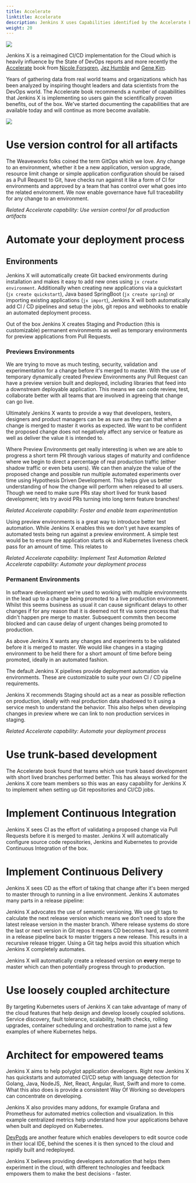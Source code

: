 ```yaml
---
title: Accelerate
linktitle: Accelerate
description: Jenkins X uses Capabilities identified by the Accelerate book
weight: 20
---
```


<img src="/images/accelerate.jpg" class="img-thumbnail">

Jenkins X is a reimagined CI/CD implementation for the Cloud which is heavily influence by the State of DevOps reports and more recently the [Accelerate](https://www.amazon.co.uk/Accelerate-Software-Performing-Technology-Organizations/dp/1942788339) book from [Nicole Forsgren](https://twitter.com/nicolefv), [Jez Humble](https://twitter.com/jezhumble) and [Gene Kim](https://twitter.com/RealGeneKim?).  

Years of gathering data from real world teams and organizations which has been analyzed by inspiring thought leaders and data scientists from the DevOps world.  The Accelerate book recommends a number of capabilities that Jenkins X is implementing so users gain the scientifically proven benefits, out of the box.  We've started documenting the capabilities that are available today and will continue as more become available.

<img src="/images/capabilities.png" class="img-thumbnail">

# Use version control for all artifacts

The Weaveworks folks coined the term GitOps which we love.  Any change to an environment, whether it be a new application, version upgrade, resource limit change or simple application configuration should be raised as a Pull Request to Git, have checks run against it like a form of CI for environments and approved by a team that has control over what goes into the related environment.  We now enable governance have full traceability for any change to an environment.

_Related Accelerate capability:  Use version control for all production artifacts_

# Automate your deployment process

## Environments

Jenkins X will automatically create Git backed environments during installation and makes it easy to add new ones using `jx create environment`.  Additionally when creating new applications via a quickstart (`jx create quickstart`), Java based SpringBoot (`jx create spring`) or importing existing applications (`jx import`), Jenkins X will both automatically add CI / CD pipelines and setup the jobs, git repos and webhooks to enable an automated deployment process.

Out of the box Jenkins X creates Staging and Production (this is customizable) permanent environments as well as temporary environments for preview applications from Pull Requests.

### Previews Environments

We are trying to move as much testing, security, validation and experimentation for a change before it's merged to master.  With the use of temporary dynamically created Preview Environments any Pull Request can have a preview version built and deployed, including libraries that feed into a downstream deployable application.  This means we can code review, test, collaborate better with all teams that are involved in agreeing that change can go live.

Ultimately Jenkins X wants to provide a way that developers, testers, designers and product managers can be as sure as they can that when a change is merged to master it works as expected.  We want to be confident the proposed change does not negatively affect any service or feature as well as deliver the value it is intended to.

Where Preview Environments get really interesting is when we are able to progress a short term PR through various stages of maturity and confidence where we begin to direct a percentage of real production traffic (either shadow traffic or even beta users).  We can then analyze the value of the proposed change and possible run multiple automated experiments over time using Hypothesis Driven Development.  This helps give us better understanding of how the change will perform when released to all users. Though we need to make sure PRs stay short lived for trunk based development; lets try avoid PRs turning into long term feature branches! 

_Related Accelerate capability: Foster and enable team experimentation_

Using preview environments is a great way to introduce better test automation.  While Jenkins X enables this we don't yet have examples of automated tests being run against a preview environment.  A simple test would be to ensure the application starts ok and Kubernetes liveness check pass for an amount of time. This relates to 

_Related Accelerate capability: Implement Test Automation_
_Related Accelerate capability: Automate your deployment process_

### Permanent Environments

In software development we're used to working with multiple environments in the lead up to a change being promoted to a live production environment.  Whilst this seems business as usual it can cause significant delays to other changes if for any reason that it is deemed not fit via some process that didn't happen pre merge to master.  Subsequent commits then become blocked and can cause delay of urgent changes being promoted to production.

As above Jenkins X wants any changes and experiments to be validated before it is merged to master.  We would like changes in a staging environment to be held there for a short amount of time before being promoted, ideally in an automated fashion.

The default Jenkins X pipelines provide deployment automation via environments.  These are customizable to suite your own CI / CD pipeline requirements.

Jenkins X recommends Staging should act as a near as possible reflection on production, ideally with real production data shadowed to it using a service mesh to understand the behavior.  This also helps when developing changes in preview where we can link to non production services in staging.

_Related Accelerate capability: Automate your deployment process_

# Use trunk-based development

The Accelerate book found that teams which use trunk based development with short lived branches performed better.  This has always worked for the Jenkins X core team members so this was an easy capability for Jenkins X to implement when setting up Git repositories and CI/CD jobs.

# Implement Continuous Integration

Jenkins X sees CI as the effort of validating a proposed change via Pull Requests before it is merged to master.  Jenkins X will automatically configure source code repositories, Jenkins and Kubernetes to provide Continuous Integration of the box.

# Implement Continuous Delivery

Jenkins X sees CD as the effort of taking that change after it's been merged to master through to running in a live environment.  Jenkins X automates many parts in a release pipeline:

Jenkins X advocates the use of semantic versioning.  We use git tags to calculate the next release version which means we don't need to store the latest release version in the master branch.  Where release systems do store the last or next version in Git repos it means CD becomes hard, as a commit in a release pipeline back to master triggers a new release.  This results in a recursive release trigger.  Using a Git tag helps avoid this situation which Jenkins X completely automates.

Jenkins X will automatically create a released version on __every__ merge to master which can then potentially progress through to production.

# Use loosely coupled architecture

By targeting Kubernetes users of Jenkins X can take advantage of many of the cloud features that help design and develop loosely coupled solutions.  Service discovery, fault tolerance, scalability, health checks, rolling upgrades, container scheduling and orchestration to name just a few examples of where Kubernetes helps.

# Architect for empowered teams

Jenkins X aims to help polyglot application developers.  Right now Jenkins X has quickstarts and automated CI/CD setup with language detection for Golang, Java, NodeJS, .Net, React, Angular, Rust, Swift and more to come.  What this also does is provide a consistent Way Of Working so developers can concentrate on developing.

Jenkins X also provides many addons, for example Grafana and Prometheus for automated metrics collection and visualization.  In this example centralized metrics help understand how your applications behave when built and deployed on Kubernetes.

[DevPods](/docs/reference/devpods/) are another feature which enables developers to edit source code in their local IDE, behind the scenes it is then synced to the cloud and rapidly built and redeployed.

Jenkins X believes providing developers automation that helps them experiment in the cloud, with different technologies and  feedback empowers them to make the best decisions - faster.
